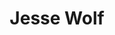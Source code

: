 ---
# Display name
title: Jesse Wolf

# Username (this should match the folder name)
authors:
- admin

# Is this the primary user of the site?
superuser: true

# Role/position
role: M.Sc., Environmental and Life Sciences

# Organizations/Affiliations
organizations:
- name: []
  url: ""

# Short bio (displayed in user profile at end of posts)
bio: My research interests include ecology, genetics, genomics, and conservation.

interests:
- Ecology
- Genetics/genomics
- Conservation

education:
  courses:
  - course: MSc in Environmental and Life Sciences
    institution: Trent University
    year: 20202
  - course: BSc in Marine and Freshwater Biology
    institution: University of Guelph
    year: 2018

# Social/Academic Networking
# For available icons, see: https://sourcethemes.com/academic/docs/page-builder/#icons
#   For an email link, use "fas" icon pack, "envelope" icon, and a link in the
#   form "mailto:your-email@example.com" or "#contact" for contact widget.
social:
- icon: envelope
  icon_pack: fas
  link: '#contact'  # For a direct email link, use "mailto:jw64450@gmail.com".
- icon: twitter
  icon_pack: fab
  link: https://twitter.com/geneticsjesse
- icon: google-scholar
  icon_pack: ai
  link: https://scholar.google.com/citations?user=bu5sqGoAAAAJ&hl
- icon: github
  icon_pack: fab
  link: https://github.com/jwolfbio
# Link to a PDF of your resume/CV from the About widget.
# To enable, copy your resume/CV to `static/files/cv.pdf` and uncomment the lines below.
# - icon: cv
#   icon_pack: ai
#   link: files/cv.pdf

# Enter email to display Gravatar (if Gravatar enabled in Config)
#email: ""

# Organizational groups that you belong to (for People widget)
#   Set this to `[]` or comment out if you are not using People widget.
#user_groups:
#- Researchers
#- Visitors
---